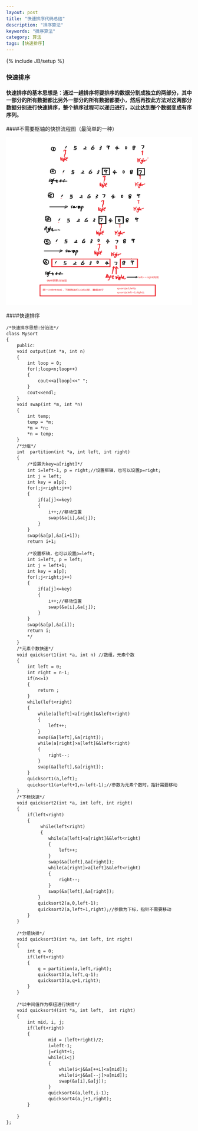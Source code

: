```yaml
---
layout: post
title: "快速排序代码总结"
description: "排序算法"
keywords: "排序算法"
category: 算法
tags: [快速排序]
---
```

{% include JB/setup %}

### 快速排序

#### 快速排序的基本思想是：通过一趟排序将要排序的数据分割成独立的两部分，其中一部分的所有数据都比另外一部分的所有数据都要小，然后再按此方法对这两部分数据分别进行快速排序，整个排序过程可以递归进行，以此达到整个数据变成有序序列。

<!-- more -->

####不需要枢轴的快排流程图（最简单的一种）

![蔡金林的博客](/assets/images/quicksort.png)

####快速排序

	/*快速排序思想:分治法*/
	class Mysort
	{
	    public:
	    void output(int *a, int n)
	    {
	        int loop = 0;
	        for(;loop<n;loop++)
	        {
	            cout<<a[loop]<<" ";
	        }
	        cout<<endl;
	    }
	    void swap(int *m, int *n)
	    {
	        int temp;
	        temp = *m;
	        *m = *n;
	        *n = temp;
	    }
	    /*分组*/
	    int  partition(int *a, int left, int right)
	    {
	        /*设置为key=a[right]*/
	        int i=left-1, p = right;//设置枢轴，也可以设置p=right;
	        int j = left;
	        int key = a[p];
	        for(;j<right;j++)
	        {
	            if(a[j]<=key)
	            {
	                i++;//移动位置
	                swap(&a[i],&a[j]);
	            }
	        }
	        swap(&a[p],&a[i+1]);
	        return i+1;

	        /*设置枢轴，也可以设置p=left;
	        int i=left, p = left;
	        int j = left+1;
	        int key = a[p];
	        for(;j<right;j++)
	        {
	            if(a[j]<=key)
	            {
	                i++;//移动位置
	                swap(&a[i],&a[j]);
	            }
	        }
	        swap(&a[p],&a[i]);
	        return i;
	        */
	    }
	    /*元素个数快速*/
	    void quicksort1(int *a, int n) //数组，元素个数
	    {
	        int left = 0;
	        int right = n-1;
	        if(n<=1)
	        {
	            return ;
	        }
	        while(left<right)
	        {
	            while(a[left]<a[right]&&left<right)
	            {
	                left++;
	            }
	            swap(&a[left],&a[right]);
	            while(a[right]>a[left]&&left<right)
	            {
	                right--;
	            }
	            swap(&a[left],&a[right]);
	        }
	        quicksort1(a,left);
	        quicksort1(a+left+1,n-left-1);//参数为元素个数时，指针需要移动
	    }
	    /*下标快速*/
	    void quicksort2(int *a, int left, int right)
	    {
	        if(left<right)
	        {
	             while(left<right)
	             {
	                while(a[left]<a[right]&&left<right)
	                {
	                    left++;
	                }
	                swap(&a[left],&a[right]);
	                while(a[right]>a[left]&&left<right)
	                {
	                    right--;
	                }
	                swap(&a[left],&a[right]);
	            }
	            quicksort2(a,0,left-1);
	            quicksort2(a,left+1,right);//参数为下标，指针不需要移动
	        }
	    }

	    /*分组快排*/
	    void quicksort3(int *a, int left, int right)
	    {
	        int q = 0;
	        if(left<right)
	        {
	            q = partition(a,left,right);
	            quicksort3(a,left,q-1);
	            quicksort3(a,q+1,right);
	        }
	    }

	    /*以中间值作为枢纽进行快排*/
	    void quicksort4(int *a, int left,  int right)
	    {
	        int mid, i, j;
	        if(left<right)
	        {
	                mid = (left+right)/2;
	                i=left-1;
	                j=right+1;
	                while(i<j)
	                {
	                    while(i<j&&a[++i]<a[mid]);
	                    while(i<j&&a[--j]>a[mid]);
	                    swap(&a[i],&a[j]);
	                }
	                quicksort4(a,left,i-1);
	                quicksort4(a,j+1,right);
	        }

	    }
	};

